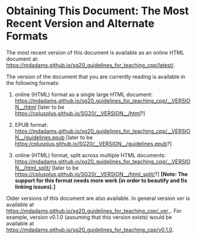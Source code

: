 # Obtaining This Document: The Most Recent Version and Alternate Formats

The most recent version of this document is available as an online
HTML document at:
<https://mdadams.github.io/sg20_guidelines_for_teaching_cpp/latest/>.

The version of the document that you are currently reading is available in the
following formats:

  1. online (HTML) format as a single large HTML document:
  <https://mdadams.github.io/sg20_guidelines_for_teaching_cpp/__VERSION__/html>
  [later to be <https://cplusplus.github.io/SG20/__VERSION__/html>?]

  2. EPUB format:
  <https://mdadams.github.io/sg20_guidelines_for_teaching_cpp/__VERSION__/guidelines.epub>
  [later to be <https:/cplusplus.github.io/SG20/__VERSION__/guidelines.epub>?]

  3. online (HTML) format, split across multiple HTML documents:
  <https://mdadams.github.io/sg20_guidelines_for_teaching_cpp/__VERSION__/html_split/>
  [later to be <https://cplusplus.github.io/SG20/__VERSION__/html_split/>?]
  **[Note: The support for this format needs more work (in order to beautify
  and fix linking issues).]**

Older versions of this document are also available.
In general version _ver_ is available at
https://mdadams.github.io/sg20_guidelines_for_teaching_cpp/_ver_.
For example, version v0.1.0 (assuming that this version exists) would be
available at
<https://mdadams.github.io/sg20_guidelines_for_teaching_cpp/v0.1.0>.
